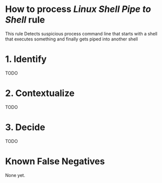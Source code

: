 # How to process *Linux Shell Pipe to Shell* rule
This rule Detects suspicious process command line that starts with a shell that executes something and finally gets piped into another shell

# 1. Identify
TODO

# 2. Contextualize
TODO

# 3. Decide
TODO

# Known False Negatives
None yet.
